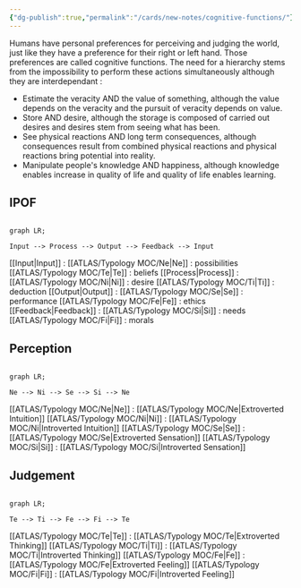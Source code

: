 ```yaml
---
{"dg-publish":true,"permalink":"/cards/new-notes/cognitive-functions/"}
---
```



Humans have personal preferences for perceiving and judging the world, just like they have a preference for their right or left hand. Those preferences are called cognitive functions. The need for a hierarchy stems from the impossibility to perform these actions simultaneously although they are interdependant : 
- Estimate the veracity AND the value of something, although the value depends on the veracity and the pursuit of veracity depends on value.  
- Store AND desire, although the storage is composed of carried out desires and desires stem from seeing what has been. 
- See physical reactions AND long term consequences, although consequences result from combined physical reactions and physical reactions bring potential into reality. 
- Manipulate people's knowledge AND happiness, although knowledge enables increase in quality of life and quality of life enables learning. 

## IPOF
```mermaid

graph LR; 

Input --> Process --> Output --> Feedback --> Input

```

[[Input\|Input]] : 
	[[ATLAS/Typology MOC/Ne\|Ne]] : possibilities
	[[ATLAS/Typology MOC/Te\|Te]] : beliefs 
[[Process\|Process]] : 
	[[ATLAS/Typology MOC/Ni\|Ni]] : desire
	[[ATLAS/Typology MOC/Ti\|Ti]] : deduction
[[Output\|Output]] : 
	[[ATLAS/Typology MOC/Se\|Se]] : performance
	[[ATLAS/Typology MOC/Fe\|Fe]] : ethics
[[Feedback\|Feedback]] : 
	[[ATLAS/Typology MOC/Si\|Si]] : needs
	[[ATLAS/Typology MOC/Fi\|Fi]] : morals

## Perception
```mermaid

graph LR; 

Ne --> Ni --> Se --> Si --> Ne

```

[[ATLAS/Typology MOC/Ne\|Ne]] : [[ATLAS/Typology MOC/Ne\|Extroverted Intuition]]
[[ATLAS/Typology MOC/Ni\|Ni]] : [[ATLAS/Typology MOC/Ni\|Introverted Intuition]]
[[ATLAS/Typology MOC/Se\|Se]] : [[ATLAS/Typology MOC/Se\|Extroverted Sensation]]
[[ATLAS/Typology MOC/Si\|Si]] : [[ATLAS/Typology MOC/Si\|Introverted Sensation]]

## Judgement
```mermaid

graph LR; 

Te --> Ti --> Fe --> Fi --> Te

```

[[ATLAS/Typology MOC/Te\|Te]] : [[ATLAS/Typology MOC/Te\|Extroverted Thinking]] 
[[ATLAS/Typology MOC/Ti\|Ti]] : [[ATLAS/Typology MOC/Ti\|Introverted Thinking]]
[[ATLAS/Typology MOC/Fe\|Fe]] : [[ATLAS/Typology MOC/Fe\|Extroverted Feeling]]
[[ATLAS/Typology MOC/Fi\|Fi]] : [[ATLAS/Typology MOC/Fi\|Introverted Feeling]]

